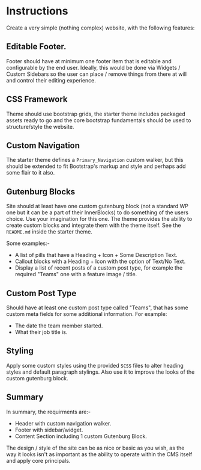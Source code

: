 # Instructions

Create a very simple (nothing complex) website, with the following features:

## Editable Footer.

Footer should have at minimum one footer item that is editable and configurable by the end user. Ideally, this would be done via Widgets / Custom Sidebars so the user can place / remove things from there at will and control their editing experience.

## CSS Framework

Theme should use bootstrap grids, the starter theme includes packaged assets ready to go and the core bootstrap fundamentals should be used to structure/style the website.


## Custom Navigation

The starter theme defines a `Primary_Navigation` custom walker, but this should be extended to fit Bootstrap's markup and style and perhaps add some flair to it also.

## Gutenburg Blocks

Site should at least have one custom gutenburg block (not a standard WP one but it can be a part of their InnerBlocks) to do something of the users choice. Use your imagination for this one. The theme provides the ability to create custom blocks and integrate them with the theme itself. See the `README.md` inside the starter theme.

Some examples:-
* A list of pills that have a Heading + Icon + Some Description Text.
* Callout blocks with a Heading + Icon with the option of Text/No Text.
* Display a list of recent posts of a custom post type, for example the required "Teams" one with a feature image / title.


## Custom Post Type

Should have at least one custom post type called "Teams", that has some custom meta fields for some additional information.
For example:   
 * The date the team member started.
 * What their job title is.


## Styling

Apply some custom styles using the provided `SCSS` files to alter heading styles and default paragraph stylings. Also use it to improve the looks of the custom gutenburg block.

## Summary

In summary, the requirments are:-

* Header with custom navigation walker.
* Footer with sidebar/widget.
* Content Section including 1 custom Gutenburg Block.

The design / style of the site can be as nice or basic as you wish, as the way it looks isn't as important as the ability to operate within the CMS itself and apply core principals.